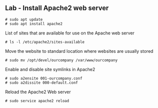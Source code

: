 ## Lab - Install Apache2 web server
```
# sudo apt update
# sudo apt install apache2
```
List of sites that are available for use on the Apache web server
```
# ls -l /etc/apache2/sites-available 
```
Move the website to standard location where websites are usually stored
```
# sudo mv /opt/devel/ourcompany /var/www/ourcompany
```
Enable and disable site symlinks in Apache2 
```
# sudo a2ensite 001-ourcompany.conf
# sudo a2dissite 000-default.conf
```
Reload the Apache2 Web server 
```
# sudo service apache2 reload
```
